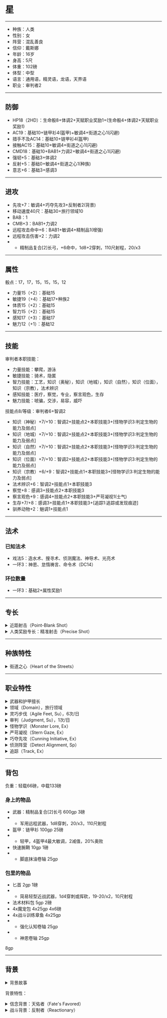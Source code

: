 # 星

----

- 种族：人类
- 性别：女
- 阵营：混乱善良
- 信仰：戴斯娜
- 年龄：16岁
- 身高：5尺
- 体重：102磅
- 体型：中型
- 语言：通用语，精灵语，龙语，天界语
- 职业：审判者2

----

## 防御

- HP18（2HD）：生命骰8+体调2+天赋职业奖励1+(生命骰4+体调2+天赋职业奖励1)
- AC19：基础10+链甲衫4(盔甲)+敏调4+街道之心1(闪避)
- 措手不及AC14：基础10+链甲衫4(盔甲)
- 接触AC15：基础10+敏调4+街道之心1(闪避)
- CMD18：基础10+BAB1+力调2+敏调4+街道之心1(闪避)
- 强韧+5：基础3+体调2
- 反射+5：基础0+敏调4+街道之心1(种族)
- 意志+6：基础3+感调3

----

## 进攻

- 先攻+7：敏调4+巧夺先攻3+反制者2(背景)
- 移动速度40尺：基础30+旅行领域10
- BAB：1
- CMB+3：BAB1+力调2
- 远程攻击命中+6：BAB1+敏调4+精制品1(增强)
- 远程攻击伤害+2：力调2
- - 精制品复合[2]长弓，+6命中，1d8+2穿刺，110尺射程，20/x3

----

## 属性

骰点：17，17，15，15，15，12
- 力量15（+2）：基础15
- 敏捷19（+4）：基础17+种族2
- 体质15（+2）：基础15
- 智力15（+2）：基础15
- 感知17（+3）：基础17
- 魅力12（+1）：基础12

----

## 技能

审判者本职技能：
- 力量技能：攀爬，游泳
- 敏捷技能：骑术，隐匿
- 智力技能：工艺，知识（奥秘），知识（地城），知识（自然），知识（位面），知识（宗教），法术辨识
- 感知技能：医疗，察觉，专业，察言观色，生存
- 魅力技能：唬骗，交涉，易容，威吓

技能点8/等级：审判者6+智调2

- 知识（神秘）+7/+10：智调2+技能点2+本职技能3+[怪物学识3:判定生物的能力及弱点]
- 知识（地城）+7/+10：智调2+技能点2+本职技能3+[怪物学识3:判定生物的能力及弱点]
- 知识（自然）+7/+10：智调2+技能点2+本职技能3+[怪物学识3:判定生物的能力及弱点]
- 知识（位面）+7/+10：智调2+技能点2+本职技能3+[怪物学识3:判定生物的能力及弱点]
- 知识（宗教）+6/+9：智调2+技能点1+本职技能3+[怪物学识3:判定生物的能力及弱点]
- 法术辨识+6：智调2+技能点1+本职技能3
- 察觉+8：感调3+技能点2+本职技能3
- 察言观色+9：感调4+技能点2+本职技能3+严苛凝视1(士气)
- 生存+7/+8：感调3+技能点1+本职技能3+[追踪1:追踪或发现痕迹]
- 驯养动物+2：魅调1+技能点1

----
## 法术

### 已知法术

- 戏法5：造水术、搜寻术、侦测魔法、神导术、光亮术
- 一环3：神恩、怠惰祷言、命令术（DC14）

### 环位数量

- 一环3：基础2+属性奖励1

----

## 专长

<details>
<summary>
近距射击（Point-Blank Shot）
</summary>
你使用远程武器攻击30尺内的目标时在攻击和伤害检定上获得+1加值。
</details>

<details>
<summary>
人类奖励专长：精准射击（Precise Shot）
</summary>

（先决条件：近距射击。）

你对近战中的对手射击或投掷远程武器时不需在攻击检定上承受标准的-4减值。
</details>

----

## 种族特性

<details>
<summary>
街道之心（Heart of the Streets）
</summary>
都市之中的人们习惯于团体活动。他们在和至少两的盟友临接时，会在反射豁免获得+1种族加值，AC获得+1闪避加值。人群对他们而言不视为困难地形。这个种族特性取代奖励技能。
</details>

----

## 职业特性

<details>
<summary>
武器和护甲擅长
</summary>
审判者擅长使用所有简易武器，以及手弩、长弓、连发弩、短弓和他们信仰神祉的偏好武器。他们擅长轻型、中型盔甲和盾牌（除了塔盾）。
</details>

<details>
<summary>
领域（Domain），旅行领域
</summary>

如同牧师，审判者信仰的神祉影响到她的阵营、她可使用的魔法以及她的价值观。尽管审判者不像牧师那样严守神祉的戒律，事实上如果能更好地为她的信仰服务她会乐意违反它们，但是她还是需要对这些规条表示尊重。审判者可以选择一个她信仰的神祉所包含的领域。审判者只有阵营符合才可以选择阵营领域。如果你的GM许可，审判者也可以为一个理念服务而非一个特定神祉，并选择一个象征她个人理想和能力的领域。对此阵营领域的约束依然生效。每个领域根据审判者等级给予一些神授力量。审判者不会获得领域奖励的法术列表，也不会得到奖励的领域法术位。审判者用他的等级决定神授力量的强度和效果如同牧师等级一样。如果审判者拥有牧师等级，她的两个领域之一必须与审判者等级所选择的领域相同。决定这个领域神授力量的强度和效果时牧师等级和审判者等级叠加，但是决定奖励法术时不会叠加。

你是一名探险家，在旅行中找到简单的快乐，它是脚、魔法、神奇的运输工具。你的基本速度增加10英尺。
</details>

<details>
<summary>
灵巧步伐（Agile Feet, Su），6次/日
</summary>
以一个自由动作，你可以在一轮中获得更好的机动性。在接下来的一轮中，你忽视所有困难地形带来的穿越时的移动力惩罚。你每日可使用本能力的次数为“3+感知修正”。
</details>

<details>
<summary>
审判（Judgment, Su），1次/日
</summary>

从1级开始，审判者可以用一个迅捷动作对她的敌人进行审判。当审判开始时，审判者根据使用的审判类型获得加值或者特殊能力。1级时审判者每天可以使用这个能力1次。在4级及之后每3级，审判者每天可以获得额外1次使用次数。一旦启动，这个能力持续到战斗结束，然后所有优势马上消失。审判者必须参与战斗才能获得这些优势。如果她陷入惊惧、恐慌、麻痹、震慑、昏迷，或者其他不能参与战斗的状态，该能力不会结束，但她失去审判带来的优势、直到回归到战斗中。当审判者使用该能力时，她必须选择一种审判效果。以一个迅捷动作，她可以改变审判种类。如果审判者是邪恶阵营，她得到的是亵渎加值而非神圣加值。中立阵营的审判者必须选择获得神圣加值或亵渎加值，一旦选定将无法改变。

惩戒（Destruction）：审判者充满了神圣的怒火，在所有武器伤害上获得+1神圣加值。这个加值每3级审判者等级额外+1。

治疗（Healing）：审判者被治疗之光包围，获得1点快速医疗。只要审判者依然存活并且审判未结束，她就可以每轮获得1点治疗。每轮治疗量每3级审判者等级额外+1。

正义（Justice）：这个审判促使审判者寻求正义，在所有攻击上获得+1神圣加值。这个加值每5级审判者等级额外+1。10级时，当确认重击威胁时该加值加倍。

锐刺（Piercing）：这个审判让审判者强大的集中力并且让他的法术更加强大。这个审判给予专注检定及穿透法术抗力的施法者等级检定+1神圣加值。这个加值每3级审判者等级额外+1。

保护（Protection）：审判者身旁环绕着保护的光环，给予防御等级+1神圣加值。这个加值每5级审判者等级额外+1。10级时，当确认对你造成的重击威胁时该加值加倍。

纯净（Purity）：审判者对敌人的卑劣侵害获得保护，在所有豁免检定上获得+1神圣加值。这个加值每5级审判者等级额外+1。10级时，这个加值对抗诅咒、疾病和毒素时加倍。

坚韧（Resiliency）：审判者更能对抗伤害，获得伤害减免“1/魔法”。这个伤害减免每5级审判者等级额外+1。10级时，伤害减免从魔法变为审判者的对立阵营（混乱、邪恶、善良、秩序）。如果她是中立阵营，审判者不会得到该提升。

抗力（Resistance）：审判者受到一层闪烁的光环防护，获得2点能量抗力，对应的能量类型在审判开始时选择决定（强酸、寒冷、电击、火焰、音波）。这个防护每3级审判者等级额外+2。

制裁（Smiting）：审判为审判者的武器浸染神圣的光芒。审判者的武器在穿透伤害减免时视为魔法武器。6级时，审判者的武器在穿透伤害减免时同时被视为一个阵营武器（混乱、邪恶、善良、秩序）。阵营种类取决于审判者的阵营。如果审判者是中立阵营，她不会得到这个好处。10级时，审判者的武器在穿透伤害减免时视为精金武器（但不会额外减少硬度）。
</details>


<details>
<summary>
怪物学识（Monster Lore, Ex）
</summary>
当判定生物的能力及弱点时，审判者在智力修正之外，额外将她的感知修正加在知识技能检定上。
</details>

<details>
<summary>
严苛凝视（Stern Gaze, Ex）
</summary>
审判者擅长于察觉她们敌人的诡计并威吓他们。审判者在所有威吓及察言观色上得到审判者等级一半（最少+1）的士气加值。
</details>

<details>
<summary>
巧夺先攻（Cunning Initiative, Ex）
</summary>
在2级时，审判者在敏捷修正之外，额外将她的感知修正加在先攻检定上。
</details>

<details>
<summary>
侦测阵营（Detect Alignment, Sp）
</summary>
审判者可以随意使用‘侦测混乱’、‘侦测邪恶’、‘侦测善良’或‘侦测秩序’。在同一时间内她只能使用其中一个。
</details>

<details>
<summary>
追踪（Track, Ex）
</summary>
在2级，当审判者进行追踪或发现痕迹的生存检定时，可将她一半职业等级加入检定。
</details>

----

## 背包

负重：轻载66磅，中载133磅

### 身上的物品

- 武器：精制品复合[2]长弓 600gp 3磅
- - 军用远程武器，1d8穿刺，20/x3，110尺射程
- 盔甲：链甲衫 100gp 25磅 
- - 轻甲，4盔甲4最大敏调，2减值，20%奥败
- 快速腕鞘 10gp 1磅
- - 脚底抹油卷轴 25gp

### 包里的物品


- 匕首 2gp 1磅
- - 简易轻型近战武器，1d4穿刺或挥砍，19-20/x2，10尺射程
- 法术材料包 5gp 2磅
- 4x魔宠包 4x25gp 4x6磅
- 4x战斗训练章鱼 4x25gp
- - 强化认知卷轴 25gp
- - 神恩卷轴 25gp

8gp

----

## 背景

<details>
<summary>
背景故事
</summary>

</details>

背景特性：

<details>
<summary>
信念背景：天佑者（Fate's Favored）
</summary>
天命注视着你。当你受益于幸运加值或类似状况时，该加值提高1。
</details>

<details>
<summary>
战斗背景：反制者（Reactionary）
</summary>
你幼时常受人欺负，但从来都不会主动发难。取而代之的是你精于预见突然袭击、并能够快速应对威胁。你的先攻检定获得+2背景加值。
</details>
